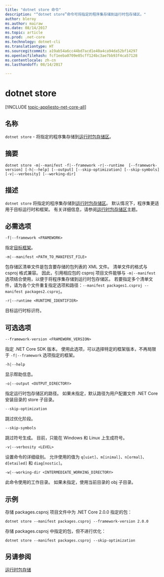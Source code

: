 ```yaml
---
title: "dotnet store 命令"
description: "“dotnet store”命令可将指定的程序集存储到运行时包存储区。"
author: bleroy
ms.author: mairaw
ms.date: 08/14/2017
ms.topic: article
ms.prod: .net-core
ms.technology: dotnet-cli
ms.translationtype: HT
ms.sourcegitcommit: a19ab54a6cc44bd7acd1e40a4ca94da52bf14297
ms.openlocfilehash: fcf1eeba0709e05cff124bc3ae7bb93f4ca57128
ms.contentlocale: zh-cn
ms.lasthandoff: 08/14/2017

---
```

# <a name="dotnet-store"></a>dotnet store

[!INCLUDE [topic-appliesto-net-core-all](../../../includes/topic-appliesto-net-core-2plus.md)]

## <a name="name"></a>名称

`dotnet store` - 将指定的程序集存储到[运行时包存储区](../deploying/runtime-store.md)。

## <a name="synopsis"></a>摘要

`dotnet store -m|--manifest -f|--framework -r|--runtime  [--framework-version] [-h|--help] [--output] [--skip-optimization] [--skip-symbols] [-v|--verbosity] [--working-dir]`

## <a name="description"></a>描述

`dotnet store` 将指定的程序集存储到[运行时包存储区](../deploying/runtime-store.md)。 默认情况下，程序集更适用于目标运行时和框架。 有关详细信息，请参阅[运行时包存储区](../deploying/runtime-store.md)主题。

## <a name="required-options"></a>必需选项

`-f|--framework <FRAMEWORK>`

指定[目标框架](../../standard/frameworks.md)。

`-m|--manifest <PATH_TO_MANIFEST_FILE>`

包存储区清单文件是包含要存储的包列表的 XML 文件。 清单文件的格式与 csproj 格式兼容。 因此，引用相应包的 csproj 项目文件能够与 `-m|--manifest` 选项结合使用，以便于将程序集存储到运行时包存储区。 若要指定多个清单文件，请为各个文件重复指定选项和路径：`--manifest packages1.csproj --manifest packages2.csproj`。

`-r|--runtime <RUNTIME_IDENTIFIER>`

目标运行时标识符。

## <a name="optional-options"></a>可选选项

`--framework-version <FRAMEWORK_VERSION>`

指定 .NET Core SDK 版本。 使用此选项，可以选择特定的框架版本，不再局限于 `-f|--framework` 选项指定的框架。

`-h|--help`

显示帮助信息。

`-o|--output <OUTPUT_DIRECTORY>`

指定运行时包存储区的路径。 如果未指定，默认路径为用户配置文件 .NET Core 安装目录的 store 子目录。

`--skip-optimization`

跳过优化阶段。

`--skip-symbols`

跳过符号生成。 目前，只能在 Windows 和 Linux 上生成符号。

`-v|--verbosity <LEVEL>`

设置命令的详细级别。 允许使用的值为 `q[uiet]`、`m[inimal]`、`n[ormal]`、`d[etailed]` 和 `diag[nostic]`。

`-w|--working-dir <INTERMEDIATE_WORKING_DIRECTORY>`

此命令使用的工作目录。 如果未指定，使用当前目录的 obj 子目录。

## <a name="examples"></a>示例

存储 packages.csproj 项目文件中为 .NET Core 2.0.0 指定的包：

`dotnet store --manifest packages.csproj --framework-version 2.0.0`

存储 packages.csproj 中指定的包，但不进行优化：

`dotnet store --manifest packages.csproj --skip-optimization`

## <a name="see-also"></a>另请参阅

[运行时包存储](../deploying/runtime-store.md)   


